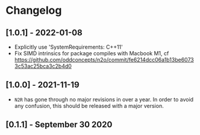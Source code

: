 # Changelog

## [1.0.1] - 2022-01-08
* Explicitly use 'SystemRequirements: C++11'
* Fix SIMD intrinsics for package compiles with Macbook M1, cf https://github.com/oddconcepts/n2o/commit/fe6214dcc06a1b13be60733c53ac25bca3c2b4d0

## [1.0.0] - 2021-11-19
* `N2R` has gone through no major revisions in over a year. In order to avoid any confusion, this should be released with a major version.

## [0.1.1] - September 30 2020

